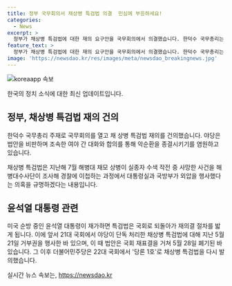 ```yaml
---
title: 정부 국무회의서 채상병 특검법 의결  민심에 부응하세요!
categories:
  - News
excerpt: >
  정부가 채상병 특검법에 대한 재의 요구안을 국무회의에서 의결했습니다. 한덕수 국무총리는 해당 법안을 위헌적이라며 비판했고, 윤석열 대통령이 재가 악순환이 종결되기를 기원하며 특검법이 국회로 돌아가 재의결 절차를 밟게 될 것입니다. 특검법은 해병대 채모 상병의 사망 사건을 조사하고 외압 의혹을 규명하는 내용입니다. 야당이 단독 처리한 법안에 대한 거부권을 행사한 윤 대통령은 이를 재가하면서 법안이 폐기된 바 있습니다.
feature_text: >
  정부가 채상병 특검법에 대한 재의 요구안을 국무회의에서 의결했습니다. 한덕수 국무총리는 해당 법안을 위헌적이라며 비판했고, 윤석열 대통령이 재가 악순환이 종결되기를 기원하며 특검법이 국회로 돌아가 재의결 절차를 밟게 될 것입니다. 특검법은 해병대 채모 상병의 사망 사건을 조사하고 외압 의혹을 규명하는 내용입니다. 야당이 단독 처리한 법안에 대한 거부권을 행사한 윤 대통령은 이를 재가하면서 법안이 폐기된 바 있습니다.
image: 'https://newsdao.kr/res/images/meta/newsdao_breakingnews.jpg'
---
```


<p><img src="https://newsdao.kr/res/images/meta/newsdao_breakingnews.jpg" alt="koreaapp 속보" /></p>

<p>한국의 정치 소식에 대한 최신 업데이트입니다.</p>

<h2 data-ke-size="size26">정부, 채상병 특검법 재의 건의</h2>

<p>한덕수 국무총리 주재로 국무회의를 열고 채 상병 특검법 재의를 건의했습니다. 야당은 법안을 비판하며 조속한 여야 간 대화와 합의를 통해 악순환을 종결시키기를 염원하고 있습니다.</p>

<p data-ke-size="size16">채상병 특검법은 지난해 7월 해병대 채모 상병이 실종자 수색 작전 중 사망한 사건을 해병대수사단이 조사해 경찰에 이첩하는 과정에서 대통령실과 국방부가 외압을 행사했다는 의혹을 규명하겠다는 내용입니다.</p>

<h2 data-ke-size="size26">윤석열 대통령 관련</h2>

<p>미국 순방 중인 윤석열 대통령이 재가하면 특검법은 국회로 되돌아가 재의결 절차를 밟게 됩니다. 이에 앞서 21대 국회에서 야당이 단독 처리한 채상병 특검법에 대해 지난 5월 21일 거부권을 행사한 바 있으며, 이 때 법안은 국회 재표결을 거쳐 5월 28일 폐기된 바 있습니다. 그 이후 더불어민주당은 22대 국회에서 '당론 1호'로 채상병 특검법을 다시 발의했습니다. </p>
실시간 뉴스 속보는, <a href="https://newsdao.kr" rel="dofollow">https://newsdao.kr</a>


